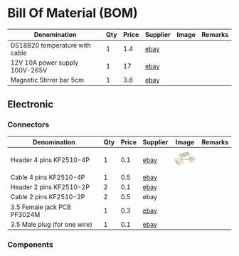 # Bill Of Material (BOM)



| Denomination                  | Qty | Price | Supplier        | Image | Remarks |
|-------------------------------|-----|-------|-----------------|-------| ------- |
| DS18B20 temperature with cable| 1   | 1.4   | [ebay](http://www.ebay.com/itm/331828375684) | | |
| 12V 10A power supply 100V-265V| 1   | 17    | [ebay](http://www.ebay.com/itm/161929667263) | | |
| Magnetic Stirrer bar 5cm      | 1   | 3.6   | [ebay](http://www.ebay.com/itm/332037093368) | | |


## Electronic


### Connectors


| Denomination                  | Qty | Price | Supplier        | Image | Remarks |
| ----------------------------- | --- | ----- | --------------- | ----- | ------- |
| Header 4 pins  KF2510-4P      | 1   | 0.1   | [ebay](http://www.ebay.com/itm/201726148721) | <img src="images/Header-KF5410-4P.jpg" width="48"> | |
| Cable 4 pins   KF2510-4P      | 1   | 0.5   | [ebay](http://www.ebay.com/itm/231277926061) | | |
| Header 2 pins  KF2510-2P      | 2   | 0.1   | [ebay](http://www.ebay.com/itm/251255708763) | | |
| Cable 2 pins   KF2510-2P      | 2   | 0.5   | ebay | | |
| 3.5 Female jack PCB PF3024M   | 1   | 0.3   | [ebay](http://www.ebay.com/itm/331809367438) | | |
| 3.5 Male plug (for one wire)  | 1   | 0.1   | [ebay](http://www.ebay.com/itm/172001125871) | | |

 
### Components


